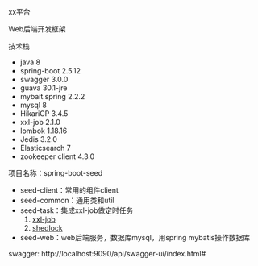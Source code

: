 xx平台

Web后端开发框架

技术栈

* java 8
* spring-boot 2.5.12
* swagger 3.0.0
* guava 30.1-jre
* mybait.spring 2.2.2
* mysql 8
* HikariCP 3.4.5
* xxl-job 2.1.0
* lombok 1.18.16
* Jedis 3.2.0
* Elasticsearch 7
* zookeeper client 4.3.0

项目名称：spring-boot-seed

* seed-client：常用的组件client
* seed-common：通用类和util
* seed-task：集成xxl-job做定时任务
    1. [xxl-job](https://github.com/xuxueli/xxl-job)
    2. [shedlock](https://github.com/lukas-krecan/ShedLock)
* seed-web：web后端服务，数据库mysql，用spring mybatis操作数据库

swagger: http://localhost:9090/api/swagger-ui/index.html#

